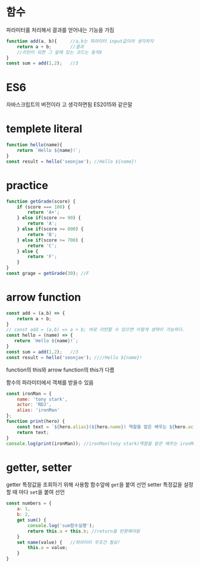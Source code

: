 # 함수
파라미터를 처리해서 결과를 얻어내는 기능을 가짐
```javascript
function add(a, b){     //a,b는 파라미터 input값이라 생각하자
    return a + b;       //결과
    //리턴이 되면 그 밑에 있는 코드는 동작X
}
const sum = add(1,2);   //3 
```

# ES6
자바스크립트의 버전이라 고 생각하면됨 ES2015와 같은말

# templete literal
```javascript
function hello(name){
    return `Hello ${name}!`;
}
const result = hello('seonjae'); //Hello ${name}!
```

# practice
```javascript
function getGrade(score) {
    if (score === 100) {
        return 'A+';
    } else if(score >= 90) {
        return 'A';
    } else if(score >= 800) {
        return 'B';
    } else if(score >= 700) {
        return 'C';
    } else {
        return 'F';
    }
}
const grage = getGrade(30); //F
```

# arrow function 
```javascript
const add = (a,b) => {
    return a + b;
}
// const add = (a,b) => a + b; 바로 리턴할 수 있으면 이렇게 생략이 가능하다. 
const hello = (name) => {
   return `Hello ${name}!`;
}
const sum = add(1,2);   //3
const result = hello('seonjae'); ////Hello ${name}!
```
function의 this와 arrow function의 this가 다름


함수의 파라미터에서 객체를 받을수 있음

```javascript
const ironMan = {
    name: 'tony stark',
    actor: 'RDJ',
    alias: 'ironMan'
};
function print(hero) {
    const text = `${hero.alias}(${hero.name}) 역할을 맡은 배우는 ${hero.actor}입니다.`;
    return text;
}
console.log(print(ironMan)); //ironMan(tony stark)역할을 맡은 배우는 ironMan입니다.
```

# getter, setter
getter 특정값을 조회하기 위해 사용함 함수앞에 `get`을 붙여 선언
setter 특정값을 설정할 때 마다 `set`을 붙여 선언
```javascript
const numbers = {
    a: 1,
    b: 2,
    get sum() {
        console.log('sum함수실행');
        return this.a + this.b; //return을 반환해야됨
    }
    set name(value) {   //파라미터 무조건 필요!
        this.a = value;
    }
}
```
